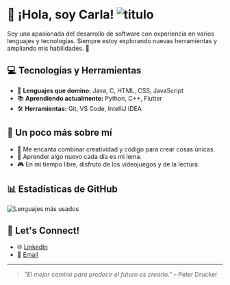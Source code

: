 # 👋 ¡Hola, soy Carla! ![titulo](https://media4.giphy.com/media/v1.Y2lkPTc5MGI3NjExZzM0NzFvamNoeWJzM25mbzZ2NDNsd3lrZWY5cG96NGI1dTBqcHFpMyZlcD12MV9pbnRlcm5hbF9naWZfYnlfaWQmY3Q9cw/ObNTw8Uzwy6KQ/giphy.gif)
Soy una apasionada del desarrollo de software con experiencia en varios lenguajes y tecnologías. Siempre estoy explorando nuevas herramientas y ampliando mis habilidades. 🚀
## 💻 Tecnologías y Herramientas
- 🌟 **Lenguajes que domino:** Java, C, HTML, CSS, JavaScript
- 📚 **Aprendiendo actualmente:** Python, C++, Flutter
- 🛠️ **Herramientas:** Git, VS Code, IntelliJ IDEA
## 🌱 Un poco más sobre mí
- 🎨 Me encanta combinar creatividad y código para crear cosas únicas.
- 📖 Aprender algo nuevo cada día es mi lema.
- 🎮 En mi tiempo libre, disfruto de los videojuegos y de la lectura.
## 📊 Estadísticas de GitHub
![Lenguajes más usados](https://github-readme-stats.vercel.app/api/top-langs/?username=carlaalma&layout=compact&theme=radical)
## 🎉 Let's Connect!
- 🌐 [LinkedIn](https://linkedin.com/in/carlaalma)
- 📧 [Email](mailto:carlalma@outlook.es)
---
> *"El mejor camino para predecir el futuro es crearlo."* – Peter Drucker


<!--
**carlaalma/carlaalma** is a ✨ _special_ ✨ repository because its `README.md` (this file) appears on your GitHub profile.

Here are some ideas to get you started:

- 🔭 I’m currently working on ...
- 🌱 I’m currently learning ...
- 👯 I’m looking to collaborate on ...
- 🤔 I’m looking for help with ...
- 💬 Ask me about ...
- 📫 How to reach me: ...
- 😄 Pronouns: ...
- ⚡ Fun fact: ...
-->
